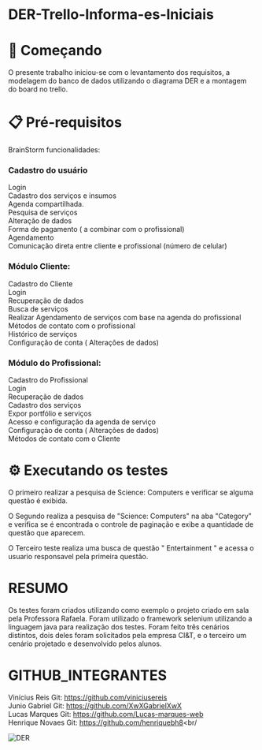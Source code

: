 ﻿# DER-Trello-Informa-es-Iniciais

# 🚀 Começando
O presente trabalho  iniciou-se com o levantamento dos requisitos, a modelagem do banco de dados utilizando o diagrama DER e a montagem do board no trello.

# 📋 Pré-requisitos
BrainStorm funcionalidades:


### Cadastro do usuário
Login <br/>
Cadastro dos serviços e insumos <br/>
Agenda compartilhada. <br/>
Pesquisa de serviços  <br/>
Alteração de dados <br/>
Forma de pagamento ( a combinar com o profissional)  <br/>
Agendamento <br/> 
Comunicação direta entre cliente e profissional (número de celular) <br/>


### Módulo Cliente:

Cadastro do Cliente <br/>
Login <br/>
Recuperação de dados <br/>
Busca de serviços <br/>
Realizar Agendamento de serviços com base na agenda do profissional <br/>
Métodos de contato com o profissional <br/> 
Histórico de serviços <br/>
Configuração de conta ( Alterações de dados) <br/>



### Módulo do Profissional:

Cadastro do Profissional <br/>
Login <br/>
Recuperação de dados <br/>
Cadastro dos serviços <br/>
Expor portfólio e serviços <br/>
Acesso e configuração da agenda de serviço <br/>
Configuração de conta ( Alterações de dados) <br/>
Métodos de contato com o Cliente <br/>



# ⚙️ Executando os testes


O primeiro realizar a pesquisa de Science: Computers e verificar se alguma questão é exibida. 

O Segundo realiza a pesquisa de "Science: Computers" na aba "Category" e verifica se é encontrada o controle de paginação e exibe a quantidade de questão que aparecem.

O Terceiro teste realiza uma busca de questão " Entertainment " e acessa o usuario responsavel pela primeira questão.



# RESUMO

Os testes foram criados utilizando como exemplo o projeto criado em sala pela Professora Rafaela.
Foram utilizado o framework selenium utilizando a linguagem java para realização dos testes. Foram feito três cenários distintos, 
dois deles foram solicitados pela empresa CI&T, e o terceiro um cenário projetado e desenvolvido pelos alunos.

# GITHUB_INTEGRANTES


Vinícius Reis  Git: https://github.com/viniciusereis <br/>
Junio Gabriel  Git: https://github.com/XwXGabrielXwX <br/>
Lucas Marques  Git: https://github.com/Lucas-marques-web  <br/>
Henrique Novaes Git: https://github.com/henriquebh8<br/



![DER](https://user-images.githubusercontent.com/60702448/163886699-66a950be-f078-4cf9-87f4-fb81800e1ee9.jpeg)
